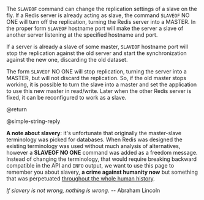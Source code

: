 The `SLAVEOF` command can change the replication settings of a slave on the fly.
If a Redis server is already acting as slave, the command `SLAVEOF` NO ONE will
turn off the replication, turning the Redis server into a MASTER.
In the proper form `SLAVEOF` hostname port will make the server a slave of
another server listening at the specified hostname and port.

If a server is already a slave of some master, `SLAVEOF` hostname port will stop
the replication against the old server and start the synchronization against the
new one, discarding the old dataset.

The form `SLAVEOF` NO ONE will stop replication, turning the server into a
MASTER, but will not discard the replication.
So, if the old master stops working, it is possible to turn the slave into a
master and set the application to use this new master in read/write.
Later when the other Redis server is fixed, it can be reconfigured to work as a
slave.

@return

@simple-string-reply

**A note about slavery**: it's unfortunate that originally the master-slave terminology was picked for databases. When Redis was designed the existing terminology was used without much analysis of alternatives, however a **SLAVEOF NO ONE** command was added as a freedom message. Instead of changing the terminology, that would require breaking backward compatible in the API and `INFO` output, we want to use this page to remember you about slavery, **a crime against humanity now** but something that was perpetuated [throughout the whole human history](https://en.wikipedia.org/wiki/Slavery).

*If slavery is not wrong, nothing is wrong.* -- Abraham Lincoln
